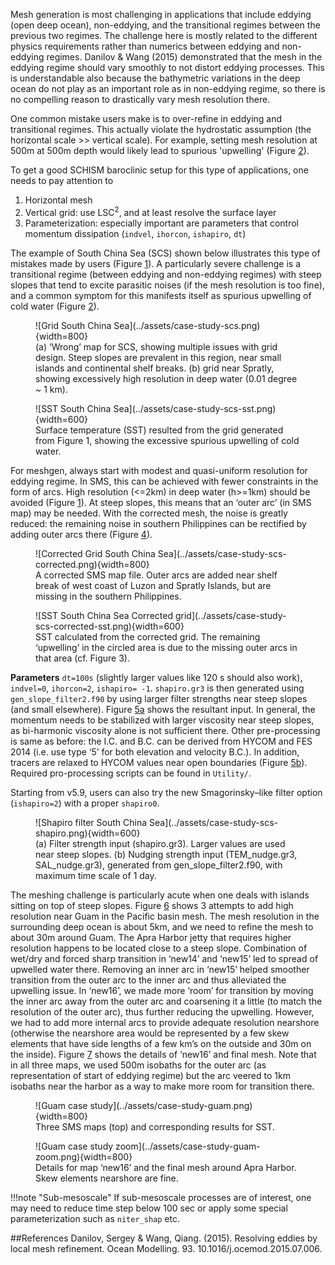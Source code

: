 Mesh generation is most challenging in applications that include eddying (open deep ocean), non-eddying, 
 and the transitional regimes between the previous two regimes. The challenge here is mostly related to
   the different physics requirements rather than numerics between eddying and non-eddying regimes. Danilov & Wang (2015)
  demonstrated that the mesh in the eddying regime should vary smoothly to not distort eddying processes. This
 is understandable also because the bathymetric variations in the deep ocean do not play as an important role
 as in non-eddying regime, so there is no compelling reason to drastically vary mesh resolution there. 

One common mistake users make is to over-refine in eddying and transitional regimes. This actually 
violate the hydrostatic assumption (the horizontal scale >> vertical scale). For example, 
 setting mesh resolution at 500m at 500m depth would likely lead to spurious 'upwelling' (Figure [2](#figure02)). 

To get a good SCHISM baroclinic setup for this type of applications, one needs to pay attention to 

1. Horizontal mesh
2. Vertical grid: use $\text{LSC}^2$, and at least resolve the surface layer
3. Parameterization: especially important are parameters that control momentum dissipation (`indvel`, `ihorcon`, `ishapiro`, `dt`)

The example of South China Sea (SCS) shown below illustrates this type of mistakes made by users (Figure [1](#figure01)). A particularly severe challenge is a transitional regime (between eddying and non-eddying regimes) with steep slopes that tend to excite parasitic noises (if the mesh resolution is too fine), and a common symptom for this manifests itself as spurious upwelling of cold water (Figure [2](#figure02)).

<figure markdown id='figure01'>
![Grid South China Sea](../assets/case-study-scs.png){width=800}
<figcaption>(a) ‘Wrong’ map for SCS, showing multiple issues with grid design. Steep slopes are prevalent in this region, near small islands and continental shelf breaks. (b) grid near Spratly, showing excessively high resolution in deep water (0.01 degree ~ 1 km).</figcaption>
</figure>

<figure markdown id='figure02'>
![SST South China Sea](../assets/case-study-scs-sst.png){width=600}
<figcaption>Surface temperature (SST) resulted from the grid generated from Figure 1, showing the excessive spurious upwelling of cold water.</figcaption>
</figure>

For meshgen, always start with modest and quasi-uniform resolution for eddying regime. In SMS,
 this can be achieved with fewer constraints in the form of arcs. High resolution (<=2km) in deep water (h>=1km) should be avoided (Figure [1](#figure01)). At steep slopes, this means that an ‘outer arc’ (in SMS map) may be needed. With the corrected mesh, the noise is greatly reduced: the remaining noise in southern Philippines can be rectified by adding outer arcs there (Figure [4](#figure04)).

<figure markdown id='figure03'>
![Corrected Grid South China Sea](../assets/case-study-scs-corrected.png){width=800}
<figcaption>A corrected SMS map file. Outer arcs are added near shelf break of west coast of Luzon and Spratly Islands, but are missing in the southern Philippines.</figcaption>
</figure>

<figure markdown id='figure04'>
![SST South China Sea Corrected grid](../assets/case-study-scs-corrected-sst.png){width=600}
<figcaption>SST calculated from the corrected grid. The remaining ‘upwelling’ in the circled area is due to the missing outer arcs in that area (cf. Figure 3).</figcaption>
</figure>

**Parameters** `dt=100s` (slightly larger values like 120 s should also work), `indvel=0`, `ihorcon=2`, `ishapiro= -1`. `shapiro.gr3` is then generated using `gen_slope_filter2.f90` by using larger filter strengths near steep slopes (and small elsewhere). Figure [5a](#figure05) shows the resultant input. In general, the momentum needs to be stabilized with larger viscosity near steep slopes, as bi-harmonic viscosity alone is not sufficient there. Other pre-processing is same as before: the I.C. and B.C. can be derived from HYCOM and FES 2014 (i.e. use type ‘5’ for both elevation and velocity B.C.). In addition, tracers are relaxed to HYCOM values near open boundaries (Figure [5b](#figure05)). Required pro-processing scripts can be found in `Utility/`.

Starting from v5.9, users can also try the new Smagorinsky–like filter option (`ishapiro=2`) with a proper `shapiro0`.

<figure markdown id='figure05'>
![Shapiro filter South China Sea](../assets/case-study-scs-shapiro.png){width=600}
<figcaption>(a) Filter strength input (shapiro.gr3). Larger values are used near steep slopes. (b) Nudging strength input (TEM_nudge.gr3, SAL_nudge.gr3), generated from gen_slope_filter2.f90, with maximum time scale of 1 day.</figcaption>
</figure>

The meshing challenge is particularly acute when one deals with islands sitting on top of steep slopes. Figure [6](#figure06) shows 3 attempts to add high resolution near Guam in the Pacific basin mesh. The mesh resolution in the surrounding deep ocean is about 5km, and we need to refine the mesh to about 30m around Guam. The Apra Harbor jetty that requires higher resolution happens to be located close to a steep slope. Combination of wet/dry and forced sharp transition in ‘new14’ and ‘new15’ led to spread of upwelled water there. Removing an inner arc in ‘new15’ helped smoother transition from the outer arc to the inner arc and thus alleviated the upwelling issue. In ‘new16’, we made more ‘room’ for transition by moving the inner arc away from the outer arc and coarsening it a little (to match the resolution of the outer arc), thus further reducing the upwelling. However, we had to add more internal arcs to provide adequate resolution nearshore (otherwise the nearshore area would be represented by a few skew elements that have side lengths of a few km’s on the outside and 30m on the inside). Figure [7](#figure07) shows the details of ‘new16’ and final mesh. Note that in all three maps, we used 500m isobaths for the outer arc (as representation of start of eddying regime) but the arc veered to 1km isobaths near the harbor as a way to make more room for transition there.

<figure markdown id='figure06'>
![Guam case study](../assets/case-study-guam.png){width=800}
<figcaption>Three SMS maps (top) and corresponding results for SST.</figcaption>
</figure>

<figure markdown id='figure07'>
![Guam case study zoom](../assets/case-study-guam-zoom.png){width=800}
<figcaption>Details for map ‘new16’ and the final mesh around Apra Harbor. Skew elements nearshore are fine.</figcaption>
</figure>

!!!note "Sub-mesoscale"
If sub-mesoscale processes are of interest, one may need to reduce time step below 100 sec or apply some special parameterization such as `niter_shap` etc.

##References
Danilov, Sergey & Wang, Qiang. (2015). Resolving eddies by local mesh refinement. Ocean Modelling. 93. 10.1016/j.ocemod.2015.07.006. 
